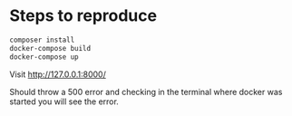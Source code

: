 # Steps to reproduce

```bash
composer install
docker-compose build
docker-compose up
```
Visit http://127.0.0.1:8000/

Should throw a 500 error and checking in the terminal where docker was started you will see the error.